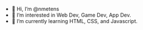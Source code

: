 - 👋 Hi, I’m @nmetens
- 👀 I’m interested in Web Dev, Game Dev, App Dev.
- 🌱 I’m currently learning HTML, CSS, and Javascript.

<!---
nmetens/nmetens is a ✨ special ✨ repository because its `README.md` (this file) appears on your GitHub profile.
You can click the Preview link to take a look at your changes.
--->
